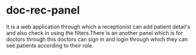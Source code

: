 # doc-rec-panel

It is a web application through which a receptionist can add patient detail's and also check in using the filters.There is an another panel which is for doctors through this doctors can sign in and login through which they can see patients according to their role. 
           
